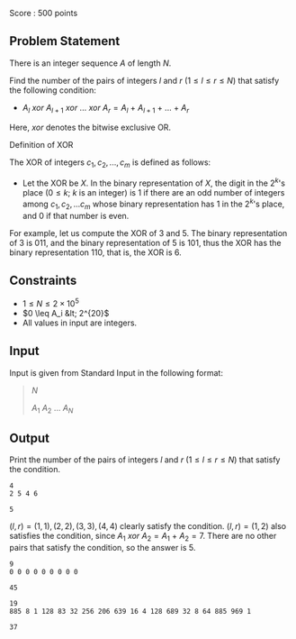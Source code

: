 Score : $500$ points

## Problem Statement

There is an integer sequence $A$ of length $N$.

Find the number of the pairs of integers $l$ and $r$ ($1 \leq l \leq r \leq N$) that satisfy the following condition:

- $A_l\ xor\ A_{l+1}\ xor\ ...\ xor\ A_r = A_l\ +\ A_{l+1}\ +\ ...\ +\ A_r$

Here, $xor$ denotes the bitwise exclusive OR.

Definition of XOR

The XOR of integers $c_1, c_2, ..., c_m$ is defined as follows:

- Let the XOR be $X$. In the binary representation of $X$, the digit in the $2^k$'s place ($0 \leq k$; $k$ is an integer) is $1$ if there are an odd number of integers among $c_1, c_2, ...c_m$ whose binary representation has $1$ in the $2^k$'s place, and $0$ if that number is even.

For example, let us compute the XOR of $3$ and $5$. The binary representation of $3$ is $011$, and the binary representation of $5$ is $101$, thus the XOR has the binary representation $110$, that is, the XOR is $6$.

## Constraints

- $1 \leq N \leq 2 \times 10^5$
- $0 \leq A_i &lt; 2^{20}$
- All values in input are integers.

## Input

Input is given from Standard Input in the following format:

> $N$
> 
> $A_1$ $A_2$ $...$ $A_N$

## Output

Print the number of the pairs of integers $l$ and $r$ ($1 \leq l \leq r \leq N$) that satisfy the condition.

```input1
4
2 5 4 6
```

```output1
5
```

$(l,r)=(1,1),(2,2),(3,3),(4,4)$ clearly satisfy the condition.
$(l,r)=(1,2)$ also satisfies the condition, since $A_1\ xor\ A_2 = A_1\ +\ A_2 = 7$.
There are no other pairs that satisfy the condition, so the answer is $5$.

```input2
9
0 0 0 0 0 0 0 0 0
```

```output2
45
```

```input3
19
885 8 1 128 83 32 256 206 639 16 4 128 689 32 8 64 885 969 1
```

```output3
37
```